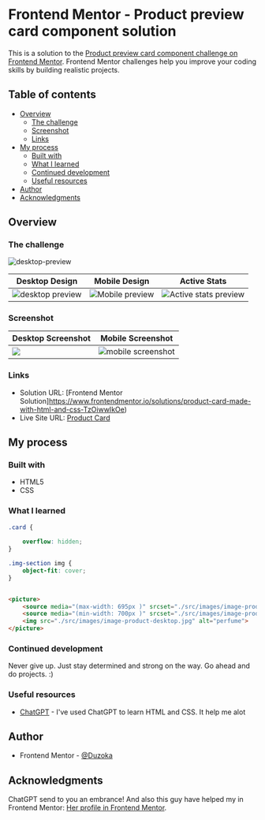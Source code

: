 # Frontend Mentor - Product preview card component solution

This is a solution to the [Product preview card component challenge on Frontend Mentor](https://www.frontendmentor.io/challenges/product-preview-card-component-GO7UmttRfa). Frontend Mentor challenges help you improve your coding skills by building realistic projects. 

## Table of contents

- [Overview](#overview)
  - [The challenge](#the-challenge)
  - [Screenshot](#screenshot)
  - [Links](#links)
- [My process](#my-process)
  - [Built with](#built-with)
  - [What I learned](#what-i-learned)
  - [Continued development](#continued-development)
  - [Useful resources](#useful-resources)
- [Author](#author)
- [Acknowledgments](#acknowledgments)


## Overview

### The challenge
![desktop-preview](https://user-images.githubusercontent.com/102036752/222904104-bfe3b7ba-418f-45a3-9f45-351c45685a25.jpg)

<table>

 <thead> <th>Desktop Design</th> <th>Mobile Design</th> <th>Active Stats</th> </thead>
 <tbody> 
 
 <tr> 
 <td> <img src="https://user-images.githubusercontent.com/102036752/222904335-8f05d385-7ccf-4b81-b30b-dc6c48eb70d4.jpg" alt="desktop preview">
</td>
 <td> <img src="https://user-images.githubusercontent.com/102036752/222904346-26d1dc41-1e0b-44a6-af65-0f863356da51.jpg" alt="Mobile preview">
</td>
 <td> <img src="https://user-images.githubusercontent.com/102036752/222904355-0b91142f-f050-40ad-8de4-8c2c2936d049.jpg" alt="Active stats preview">
</td>
 <tr>
 
 </tbody>

</table>


### Screenshot

<table>

 <thead> 
    <th>Desktop Screenshot</th>
    <th> Mobile Screenshot</th> 
 </thead>
 <tbody>
  <tr> 
    <td>
      <img src="https://user-images.githubusercontent.com/102036752/222905856-09e43a66-cfe4-4609-81eb-a6cdb7ab074e.png">
   </td>
    <td>
      <img src="https://user-images.githubusercontent.com/102036752/222904655-63ec618f-9190-4e93-9c9d-41b8dcacfb13.png" alt="mobile screenshot">
    </td>
   </tr>
 </tbody>

</table>


### Links

- Solution URL: [Frontend Mentor Solution]https://www.frontendmentor.io/solutions/product-card-made-with-html-and-css-TzOiwwIkOe)
- Live Site URL: [Product Card](https://duzoka.github.io/product-card/)

## My process

### Built with

- HTML5
- CSS 

### What I learned


```css
.card {
    
    overflow: hidden;
}

.img-section img {
    object-fit: cover;
}
```

```html

<picture>
    <source media="(max-width: 695px )" srcset="./src/images/image-product-mobile.jpg">
    <source media="(min-width: 700px )" srcset="./src/images/image-product-desktop.jpg">
    <img src="./src/images/image-product-desktop.jpg" alt="perfume">
</picture>

```

### Continued development

Never give up. Just stay determined and strong on the way. Go ahead and do projects. :)

### Useful resources

- [ChatGPT](https://openai.com/blog/chatgpt/) - I've used ChatGPT to learn HTML and CSS. It help me alot


## Author

- Frontend Mentor - [@Duzoka](https://www.frontendmentor.io/profile/Duzoka)


## Acknowledgments

ChatGPT send to you an embrance! And also this guy have helped my in Frontend Mentor: [Her profile in Frontend Mentor](https://www.frontendmentor.io/profile/0xAbdulKhalid). 
